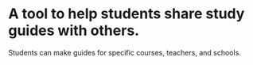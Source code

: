 # A tool to help students share study guides with others.
Students can make guides for specific courses, teachers, and schools.
